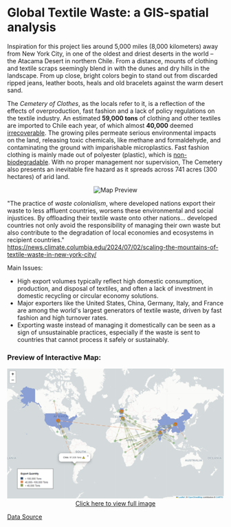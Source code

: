 # Global Textile Waste: a GIS-spatial analysis  

Inspiration for this project lies around 5,000 miles (8,000 kilometers) away from New York City, in one of the oldest and driest deserts in the world – the Atacama Desert in northern Chile. From a distance, mounts of clothing and textile scraps seemingly blend in with the dunes and dry hills in the landscape. From up close, bright colors begin to stand out from discarded ripped jeans, leather boots, heals and old bracelets against the warm desert sand. 

The *Cemetery of Clothes*, as the locals refer to it, is a reflection of the effects of overproduction, fast fashion and a lack of policy regulations on the textile industry. An estimated **59,000 tons** of clothing and other textiles are imported to Chile each year, of which almost **40,000** deemed [irrecoverable](https://www.aljazeera.com/gallery/2021/11/8/chiles-desert-dumping-ground-for-fast-fashion-leftovers). The growing piles permeate serious environmental impacts on the land, releasing toxic chemicals, like methane and formaldehyde, and contaminating the ground with imparishable microplastics. Fast fashion clothing is mainly made out of polyester (plastic), which is [non-biodegradable](https://earth.org/fast-fashions-detrimental-effect-on-the-environment/). With no proper management nor supervision, The Cemetery also presents an inevitable fire hazard as it spreads across 741 acres (300 hectares) of arid land. 

<p align="center">
  <img src="https://ichef.bbci.co.uk/ace/ws/800/cpsprodpb/AA23/production/_122955534_atacama-4.jpg.webp" alt="Map Preview" width="800"/>

"The practice of *waste colonialism*, where developed nations export their waste to less affluent countries, worsens these environmental and social injustices. By offloading their textile waste onto other nations... developed countries not only avoid the responsibility of managing their own waste but also contribute to the degradation of local economies and ecosystems in recipient countries." https://news.climate.columbia.edu/2024/07/02/scaling-the-mountains-of-textile-waste-in-new-york-city/ 

Main Issues: 
* High export volumes typically reflect high domestic consumption, production, and disposal of textiles, and often a lack of investment in domestic recycling or circular economy solutions.
* Major exporters like the United States, China, Germany, Italy, and France are among the world's largest generators of textile waste, driven by fast fashion and high turnover rates.
* Exporting waste instead of managing it domestically can be seen as a sign of unsustainable practices, especially if the waste is sent to countries that cannot process it safely or sustainably.

### Preview of Interactive Map: 

<p align="center">
  <a href="https://raw.githubusercontent.com/a-sofia-p/textile/refs/heads/main/map_preview.png">
    <img src="https://raw.githubusercontent.com/a-sofia-p/textile/refs/heads/main/map_preview.png" alt="Map Preview" width="800"/>
  </a><br/>
  <a href="https://raw.githubusercontent.com/a-sofia-p/textile/refs/heads/main/map_preview.png">Click here to view full image</a>
</p>

<a href="https://www.trademap.org/Country_SelProduct_TS.aspx?nvpm=1%7c%7c%7c%7c%7c6309%7c%7c%7c4%7c1%7c1%7c2%7c2%7c1%7c2%7c1%7c%7c1">Data Source</a>

